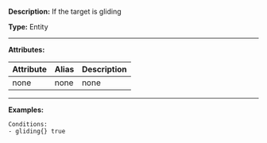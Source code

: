 **Description:** If the target is gliding

**Type:** Entity

---

**Attributes:**

| Attribute | Alias | Description |
| --------- | ----- | ----------- |
| none      | none  | none        |

---

**Examples:**

```
Conditions:
- gliding{} true
```